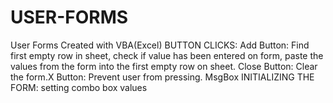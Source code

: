 # USER-FORMS
User Forms Created with VBA(Excel)
BUTTON CLICKS: Add Button: Find first empty row in sheet, check if value has been entered on form, paste the values from the form into the first empty row on sheet. Close Button: Clear the form.X Button: Prevent user from pressing. MsgBox
INITIALIZING THE FORM: setting combo box values
